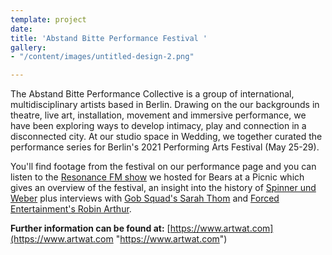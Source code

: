 ```yaml
---
template: project
date: 
title: 'Abstand Bitte Performance Festival '
gallery:
- "/content/images/untitled-design-2.png"

---
```

The Abstand Bitte Performance Collective is a group of international, multidisciplinary artists based in Berlin. Drawing on the our backgrounds in theatre, live art, installation, movement and immersive performance, we have been exploring ways to develop intimacy, play and connection in a disconnected city. At our studio space in Wedding, we together curated the performance series for Berlin's 2021 Performing Arts Festival (May 25-29).

You'll find footage from the festival on our performance page and you can listen to the [Resonance FM show](https://www.mixcloud.com/Resonance/clear-spot-25-may-2021-performing-arts-festival/) we hosted for Bears at a Picnic which gives an overview of the festival, an insight into the history of [Spinner und Weber](https://spinnerundweber.de/) plus interviews with [Gob Squad's Sarah Thom](https://soundcloud.com/user-445319206/interview-with-sarah-thom-of-gob-squad) and [Forced Entertainment's Robin Arthur](https://soundcloud.com/user-445319206/interview-with-robin-arthur-of-forced-entertainment).

**Further information can be found at:** [https://www.artwat.com](https://www.artwat.com "https://www.artwat.com") 